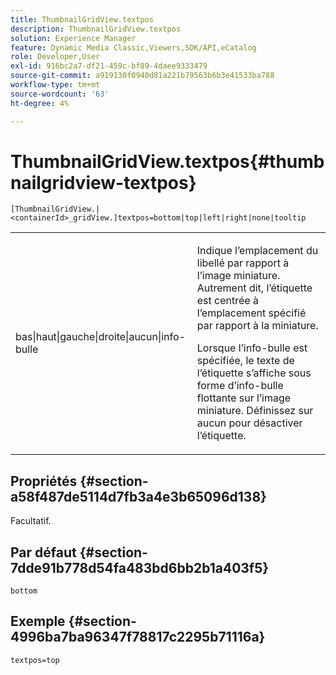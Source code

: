 ```yaml
---
title: ThumbnailGridView.textpos
description: ThumbnailGridView.textpos
solution: Experience Manager
feature: Dynamic Media Classic,Viewers,SDK/API,eCatalog
role: Developer,User
exl-id: 916bc2a7-df21-459c-bf89-4daee9333479
source-git-commit: a919130f0940d81a221b79563b6b3e41533ba788
workflow-type: tm+mt
source-wordcount: '63'
ht-degree: 4%

---
```


# ThumbnailGridView.textpos{#thumbnailgridview-textpos}

`[ThumbnailGridView.|<containerId>_gridView.]textpos=bottom|top|left|right|none|tooltip`

<table id="table_1BEBE260769B4A0C9E9F5016D2FA68A0"> 
 <tbody> 
  <tr> 
   <td> <p> <span class="codeph"> bas|haut|gauche|droite|aucun|info-bulle</span> </p> </td> 
   <td> <p> Indique l’emplacement du libellé par rapport à l’image miniature. Autrement dit, l’étiquette est centrée à l’emplacement spécifié par rapport à la miniature. </p> <p>Lorsque <span class="codeph"> l’info-bulle</span> est spécifiée, le texte de l’étiquette s’affiche sous forme d’info-bulle flottante sur l’image miniature. Définissez sur <span class="codeph"> aucun</span> pour désactiver l’étiquette. </p> </td> 
  </tr> 
 </tbody> 
</table>

## Propriétés {#section-a58f487de5114d7fb3a4e3b65096d138}

Facultatif.

## Par défaut {#section-7dde91b778d54fa483bd6bb2b1a403f5}

`bottom`

## Exemple {#section-4996ba7ba96347f78817c2295b71116a}

`textpos=top`
